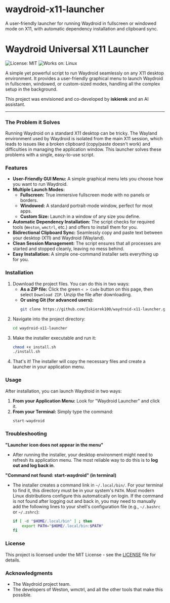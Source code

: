 # waydroid-x11-launcher
A user-friendly launcher for running Waydroid in fullscreen or windowed mode on X11, with automatic dependency installation and clipboard sync.

# Waydroid Universal X11 Launcher

![License: MIT](https://img.shields.io/badge/License-MIT-yellow.svg)
![Works on: Linux](https://img.shields.io/badge/Works%20on-Linux-blue.svg)

A simple yet powerful script to run Waydroid seamlessly on any X11 desktop environment. It provides a user-friendly graphical menu to launch Waydroid in fullscreen, windowed, or custom-sized modes, handling all the complex setup in the background.

This project was envisioned and co-developed by **iskierek** and an AI assistant.

---

### The Problem it Solves

Running Waydroid on a standard X11 desktop can be tricky. The Wayland environment used by Waydroid is isolated from the main X11 session, which leads to issues like a broken clipboard (copy/paste doesn't work) and difficulties in managing the application window. This launcher solves these problems with a single, easy-to-use script.

### Features

*   **User-Friendly GUI Menu:** A simple graphical menu lets you choose how you want to run Waydroid.
*   **Multiple Launch Modes:**
    *   **Fullscreen:** True immersive fullscreen mode with no panels or borders.
    *   **Windowed:** A standard portrait-mode window, perfect for most apps.
    *   **Custom Size:** Launch in a window of any size you define.
*   **Automatic Dependency Installation:** The script checks for required tools (`Weston`, `wmctrl`, etc.) and offers to install them for you.
*   **Bidirectional Clipboard Sync:** Seamlessly copy and paste text between your desktop (X11) and Waydroid (Wayland).
*   **Clean Session Management:** The script ensures that all processes are started and stopped cleanly, leaving no mess behind.
*   **Easy Installation:** A simple one-command installer sets everything up for you.

### Installation

1.  Download the project files. You can do this in two ways:
    *   **As a ZIP file:** Click the green `< > Code` button on this page, then select `Download ZIP`. Unzip the file after downloading.
    *   **Or using Git (for advanced users):**
        ```bash
        git clone https://github.com/Iskierek100/waydroid-x11-launcher.git
        ```
2.  Navigate into the project directory:
    ```bash
    cd waydroid-x11-launcher
    ```
3.  Make the installer executable and run it:
    ```bash
    chmod +x install.sh
    ./install.sh
    ```
4.  That's it! The installer will copy the necessary files and create a launcher in your application menu.

### Usage

After installation, you can launch Waydroid in two ways:

1.  **From your Application Menu:** Look for "Waydroid Launcher" and click it.
2.  **From your Terminal:** Simply type the command:
    ```bash
    start-waydroid
    ```
### Troubleshooting

**"Launcher icon does not appear in the menu"**
*   After running the installer, your desktop environment might need to refresh its application menu. The most reliable way to do this is to **log out and log back in**.

**"Command not found: start-waydroid" (in terminal)**
*   The installer creates a command link in `~/.local/bin/`. For your terminal to find it, this directory must be in your system's `PATH`. Most modern Linux distributions configure this automatically on login. If the command is not found after logging out and back in, you may need to manually add the following lines to your shell's configuration file (e.g., `~/.bashrc` or `~/.zshrc`):
    ```bash
    if [ -d "$HOME/.local/bin" ] ; then
        export PATH="$HOME/.local/bin:$PATH"
    fi
    ```
    
### License

This project is licensed under the MIT License - see the [LICENSE](LICENSE) file for details.

### Acknowledgments

*   The Waydroid project team.
*   The developers of Weston, wmctrl, and all the other tools that make this possible.
